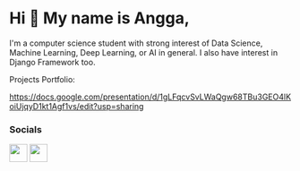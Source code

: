 Hi 👋 My name is Angga,
=======================

I'm a computer science student with strong interest of Data Science, Machine Learning, Deep Learning, or AI in general. I also have interest in Django Framework too.

Projects Portfolio:

https://docs.google.com/presentation/d/1gLFqcvSvLWaQgw68TBu3GEO4lKoiUjqyD1kt1Agf1vs/edit?usp=sharing

### Socials

<p align="left"> <a href="https://www.github.com/anggapark" target="_blank" rel="noreferrer"><img src="https://raw.githubusercontent.com/danielcranney/readme-generator/main/public/icons/socials/github.svg" width="32" height="32" /></a> <a href="https://www.linkedin.com/in/anggawib" target="_blank" rel="noreferrer"><img src="https://raw.githubusercontent.com/danielcranney/readme-generator/main/public/icons/socials/linkedin.svg" width="32" height="32" /></a></p>



<!--
**anggapark/anggapark** is a ✨ _special_ ✨ repository because its `README.md` (this file) appears on your GitHub profile.

Here are some ideas to get you started:

- 🔭 I’m currently working on ...
- 🌱 I’m currently learning ...
- 👯 I’m looking to collaborate on ...
- 🤔 I’m looking for help with ...
- 💬 Ask me about ...
- 📫 How to reach me: ...
- 😄 Pronouns: ...
- ⚡ Fun fact: ...
-->
